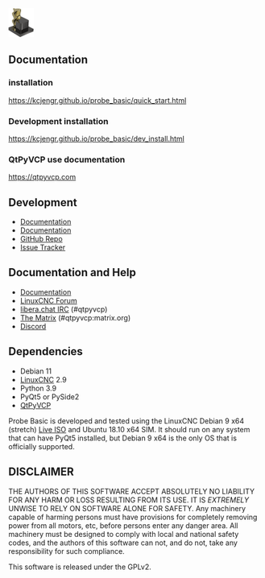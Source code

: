 ![](probe_basic/images/probe_basic_icon.png)


## Documentation

### installation

https://kcjengr.github.io/probe_basic/quick_start.html

### Development installation

https://kcjengr.github.io/probe_basic/dev_install.html

### QtPyVCP use documentation

https://qtpyvcp.com



## Development

* [Documentation](https://www.qtpyvcp.com)
* [Documentation](https://kcjengr.github.io/probe_basic/)
* [GitHub Repo](https://github.com/kcjengr/probe_basic/)
* [Issue Tracker](https://github.com/kcjengr/probe_basic/issues)

## Documentation and Help

* [Documentation](https://www.qtpyvcp.com)
* [LinuxCNC Forum](https://forum.linuxcnc.org/qtpyvcp)
* [libera.chat IRC](http://web.libera.chat/) (#qtpyvcp)
* [The Matrix](https://app.element.io/#/room/#qtpyvcp:matrix.org) (#qtpyvcp:matrix.org)
* [Discord](https://discord.gg/463hMhd)



## Dependencies
* Debian 11
* [LinuxCNC](https://linuxcnc.org) 2.9
* Python 3.9
* PyQt5 or PySide2
* [QtPyVCP](https://qtpyvcp.com/)

Probe Basic is developed and tested using the LinuxCNC Debian 9 x64 (stretch)
[Live ISO](http://www.linuxcnc.org/testing-stretch-rtpreempt/) and Ubuntu 18.10 x64 SIM. It should run
on any system that can have PyQt5 installed, but Debian 9 x64 is the only OS
that is officially supported.


## DISCLAIMER

THE AUTHORS OF THIS SOFTWARE ACCEPT ABSOLUTELY NO LIABILITY FOR
ANY HARM OR LOSS RESULTING FROM ITS USE.  IT IS _EXTREMELY_ UNWISE
TO RELY ON SOFTWARE ALONE FOR SAFETY.  Any machinery capable of
harming persons must have provisions for completely removing power
from all motors, etc, before persons enter any danger area.  All
machinery must be designed to comply with local and national safety
codes, and the authors of this software can not, and do not, take
any responsibility for such compliance.

This software is released under the GPLv2.
